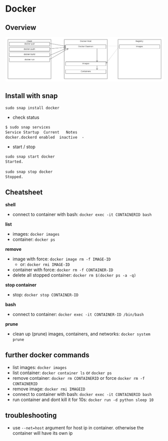 # Docker

## Overview
![Docker ecosystem](docker.png)

## Install with snap
```
sudo snap install docker
``` 
* check status 
```
$ sudo snap services 
Service Startup  Current   Notes
docker.dockerd enabled  inactive  -
```
* start / stop
```
sudo snap start docker
Started.

sudo snap stop docker
Stopped.
```

## Cheatsheet

__shell__
* connect to container with bash: `docker exec -it CONTAINERID bash`

__list__
* images: `docker images` 
* container: `docker ps`

__remove__
* image with force: `docker image rm -f IMAGE-ID`
    * or: `docker rmi IMAGE-ID`
* container with force: `docker rm -f CONTAINER-ID`
* delete all stopped container: `docker rm $(docker ps -a -q)`

__stop container__
* stop: `docker stop CONTAINER-ID`

__bash__
* connect to container: `docker exec -it CONTAINER-ID /bin/bash`

__prune__
* clean up (prune) images, containers, and networks: `docker system prune`

## further docker commands
* list images: `docker images`
* list container: `docker container ls` or `docker ps` 
* remove container: `docker rm CONTAINERID` or force `docker rm -f CONTAINERID`
* remove image: `docker rmi IMAGEID`
* connect to container with bash: `docker exec -it CONTAINERID bash`
* run container and dont kill it for 10s: `docker run -d python sleep 10`

## troubleshooting
* use `--net=host` argument for host ip in container. otherwise the container will have its own ip
